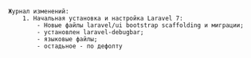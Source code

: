         Журнал изменений:
            1. Начальная установка и настройка Laravel 7:
                - Новые файлы laravel/ui bootstrap scaffolding и миграции;
                - установлен laravel-debugbar;
                - языковые файлы;
                - остадьное - по дефолту